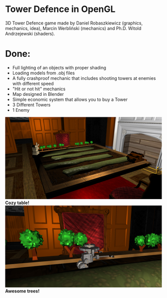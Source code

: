 # Tower Defence in OpenGL 
3D Tower Defence game made by Daniel Robaszkiewicz (graphics, mechanics, idea), Marcin Werbliński (mechanics) and Ph.D. Witold Andrzejewski (shaders).

# Done:
- Full lighting of an objects with proper shading
- Loading models from .obj files
- A fully crashproof mechanic that includes shooting towers at enemies with different speed
- "Hit or not hit" mechanics 
- Map designed in Blender
- Simple economic system that allows you to buy a Tower 
- 3 Different Towers
- 1 Enemy

![alt text](https://github.com/Robakuuu/Tower-Defence-OpenGL/blob/master/1.jpg)
                       **Cozy table!**
![alt text](https://github.com/Robakuuu/Tower-Defence-OpenGL/blob/master/2.jpg)
                       **Awesome trees!** 

